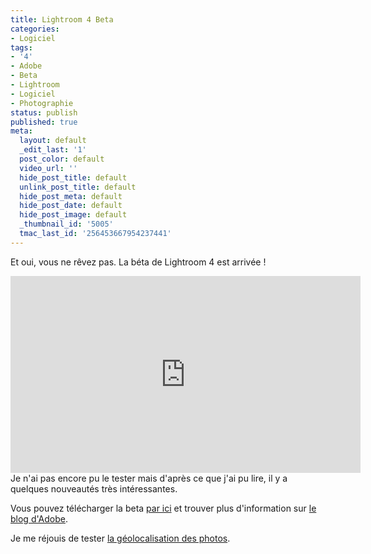 ```yaml
---
title: Lightroom 4 Beta
categories:
- Logiciel
tags:
- '4'
- Adobe
- Beta
- Lightroom
- Logiciel
- Photographie
status: publish
published: true
meta:
  layout: default
  _edit_last: '1'
  post_color: default
  video_url: ''
  hide_post_title: default
  unlink_post_title: default
  hide_post_meta: default
  hide_post_date: default
  hide_post_image: default
  _thumbnail_id: '5005'
  tmac_last_id: '256453667954237441'
---
```

Et oui, vous ne rêvez pas. La béta de Lightroom 4 est arrivée !

<!--more-->

<iframe src="https://www.youtube.com/embed/3v4XKYBuqZo" frameborder="0" width="560" height="315"></iframe>
Je n'ai pas encore pu le tester mais d'après ce que j'ai pu lire, il y a quelques nouveautés très intéressantes.

Vous pouvez télécharger la beta <a title="Section Lightroom 4 sur Adobe Labs" href="https://labs.adobe.com/technologies/lightroom4/">par ici</a> et trouver plus d'information sur <a title="Blog Lightroom" href="https://blogs.adobe.com/photoshopdotcom/2012/01/lightroom-4-beta-now-available.html">le blog d'Adobe</a>.

Je me réjouis de tester <a title="Vidéo présentant la géolocalisation des photos" href="https://youtu.be/I662DDxQQUI">la géolocalisation des photos</a>.

